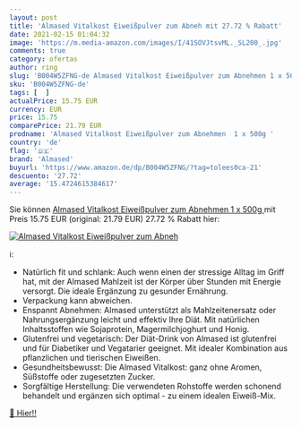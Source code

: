 ```yaml
---
layout: post
title: 'Almased Vitalkost Eiweißpulver zum Abneh mit 27.72 % Rabatt'
date: 2021-02-15 01:04:32
image: 'https://m.media-amazon.com/images/I/41SOVJtsvML._SL200_.jpg'
comments: true
category: ofertas
author: ring
slug: 'B004W5ZFNG-de Almased Vitalkost Eiweißpulver zum Abnehmen 1 x 500g'
sku: 'B004W5ZFNG-de'
tags: [  ]
actualPrice: 15.75 EUR
currency: EUR
price: 15.75
comparePrice: 21.79 EUR
prodname: 'Almased Vitalkost Eiweißpulver zum Abnehmen  1 x 500g '
country: 'de'
flag: '🇩🇪'
brand: 'Almased'
buyurl: 'https://www.amazon.de/dp/B004W5ZFNG/?tag=tolees0ca-21'
descuento: '27.72'
average: '15.4724615384617'
---
```


Sie können [Almased Vitalkost Eiweißpulver zum Abnehmen  1 x 500g ](https://www.amazon.de/dp/B004W5ZFNG/?tag=tolees0ca-21) mit Preis 15.75 EUR (original: 21.79 EUR) 27.72 % Rabatt hier:

[![Almased Vitalkost Eiweißpulver zum Abneh](https://m.media-amazon.com/images/I/41SOVJtsvML._SL200_.jpg)](https://www.amazon.de/dp/B004W5ZFNG/?tag=tolees0ca-21)

ℹ️:

- Natürlich fit und schlank: Auch wenn einen der stressige Alltag im Griff hat, mit der Almased Mahlzeit ist der Körper über Stunden mit Energie versorgt. Die ideale Ergänzung zu gesunder Ernährung.
- Verpackung kann abweichen.
- Enspannt Abnehmen: Almased unterstützt als Mahlzeitenersatz oder Nahrungsergänzung leicht und effektiv Ihre Diät. Mit natürlichen Inhaltsstoffen wie Sojaprotein, Magermilchjoghurt und Honig.
- Glutenfrei und vegetarisch: Der Diät-Drink von Almased ist glutenfrei und für Diabetiker und Vegatarier geeignet. Mit idealer Kombination aus pflanzlichen und tierischen Eiweißen.
- Gesundheitsbewusst: Die Almased Vitalkost: ganz ohne Aromen, Süßstoffe oder zugesetzten Zucker.
- Sorgfältige Herstellung: Die verwendeten Rohstoffe werden schonend behandelt und ergänzen sich optimal - zu einem idealen Eiweiß-Mix.

[🛒 Hier!!](https://www.amazon.de/dp/B004W5ZFNG/?tag=tolees0ca-21)
